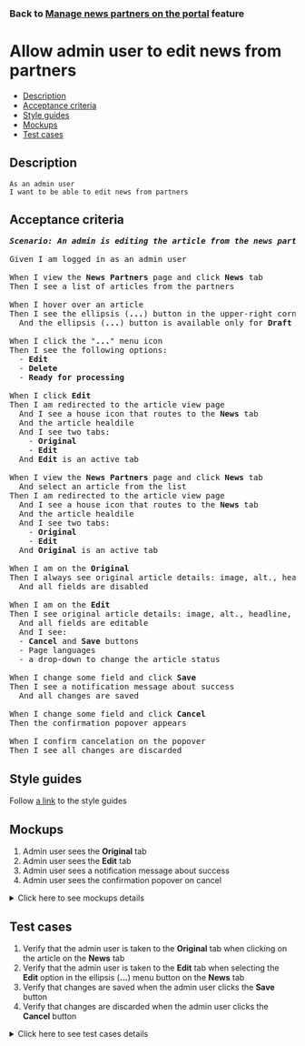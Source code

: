 ### Back to [Manage news partners on the portal](../../README.md) feature

# Allow admin user to edit news from partners

- [Description](#description)
- [Acceptance criteria](#acceptance-criteria)
- [Style guides](#style-guides)
- [Mockups](#mockups)
- [Test cases](#test-cases)

## Description

    As an admin user
    I want to be able to edit news from partners

## Acceptance criteria

<pre>
<b><i>Scenario: An admin is editing the article from the news partners</i></b>

Given I am logged in as an admin user

When I view the <b>News Partners</b> page and click <b>News</b> tab
Then I see a list of articles from the partners

When I hover over an article
Then I see the ellipsis (<b>...</b>) button in the upper-right corner
  And the ellipsis (<b>...</b>) button is available only for <b>Draft</b> articles

When I click the "<b>...</b>" menu icon
Then I see the following options:
  - <b>Edit</b>
  - <b>Delete</b>
  - <b>Ready for processing</b>

When I click <b>Edit</b>
Then I am redirected to the article view page
  And I see a house icon that routes to the <b>News</b> tab
  And the article healdile
  And I see two tabs:
    - <b>Original</b>
    - <b>Edit</b>
  And <b>Edit</b> is an active tab

When I view the <b>News Partners</b> page and click <b>News</b> tab
  And select an article from the list
Then I am redirected to the article view page
  And I see a house icon that routes to the <b>News</b> tab
  And the article healdile
  And I see two tabs:
    - <b>Original</b>
    - <b>Edit</b>
  And <b>Original</b> is an active tab

When I am on the <b>Original</b>
Then I always see original article details: image, alt., headline, content
  And all fields are disabled

When I am on the <b>Edit</b>
Then I see original article details: image, alt., headline, content
  And all fields are editable
  And I see:
  - <b>Cancel</b> and <b>Save</b> buttons
  - Page languages
  - a drop-down to change the article status

When I change some field and click <b>Save</b>
Then I see a notification message about success
  And all changes are saved

When I change some field and click <b>Cancel</b>
Then the confirmation popover appears

When I confirm cancelation on the popover
Then I see all changes are discarded
</pre>

## Style guides

Follow [a link](https://www.figma.com/proto/0zkkf5WC77OSpvyD6YXpFE/Style-guides?page-id=0%3A1&node-id=19%3A5368&viewport=266%2C48%2C0.54&scaling=min-zoom&starting-point-node-id=19%3A5368) to the style guides

## Mockups

1. Admin user sees the <b>Original</b> tab
2. Admin user sees the <b>Edit</b> tab
3. Admin user sees a notification message about success
4. Admin user sees the confirmation popover on cancel

<details>
  <summary>Click here to see mockups details</summary>

**1. Admin user sees the Original tab:**

![Admin user sees the Original tab](/sports_hub_portal/web_application_features/manage_news_partners/images/partner_news_original_tab.png)

**2. Admin user sees the Edit tab:**

![Admin user sees the Edit tab](/sports_hub_portal/web_application_features/manage_news_partners/images/partner_news_edit_tab.png)

**3. Admin user sees a notification message about success:**

![Admin user sees a notification message about success](/sports_hub_portal/web_application_features/manage_news_partners/images/partner_news_edit_tab_success_save.png)

**4. Admin user sees the confirmation popover on cancel:**

![Admin user sees the confirmation popover on cancel](/sports_hub_portal/web_application_features/manage_news_partners/images/partner_news_edit_tab_cancel_confirmation.png)
</details>

## Test cases

1. Verify that the admin user is taken to the <b>Original</b> tab when clicking on the article on the <b>News</b> tab
2. Verify that the admin user is taken to the <b>Edit</b> tab when selecting the <b>Edit</b> option in the ellipsis (<b>...</b>) menu button on the <b>News</b> tab
3. Verify that changes are saved when the admin user clicks the <b>Save</b> button
4. Verify that changes are discarded when the admin user clicks the <b>Cancel</b> button

<details>
  <summary>Click here to see test cases details</summary>

### **#1. Verify that the admin user is taken to the Original tab when clicking on the article on the News tab**

|Preconditions|Steps|Expected result
--------------|-----|----------
|- Logged in with admin account</br>- There is some partner added|1) Go to the <b>News Partners</b> list page</br>2) Click <b>News</b> tab</br>3) Have some draft articles</br>4) Select article|4) The user is redirected to the <b>Original</b> tab of the selected article|

### **#2. Verify that the admin user is taken to the Edit tab when selecting the Edit option in the ellipsis (...) menu button on the News tab**

|Preconditions|Steps|Expected result
--------------|-----|----------
|- Logged in with admin account</br>- There is some partner added|1) Go to the <b>News Partners</b> list page</br>2) Click <b>News</b> tab</br>3) Have some draft articles</br>4) Hover over the draft article</br>5) Click the ellipsis (<b>...</b>) menu button and select <b>Edit</b> option|4) The user is redirected to the <b>Edit</b> tab of the selected article|

### **#3. Verify that changes are saved when the admin user clicks the Save button**

|Preconditions|Steps|Expected result
--------------|-----|----------
|- Logged in with admin account</br>- There is some partner added|1) Go to the <b>News Partners</b> list page</br>2) Click <b>News</b> tab</br>3) Have some draft articles</br>4) Go to the <b>Edit</b> page of the selected article</br>4) Change any field</br>5) Click the <b>Save</b> button|5) The changes are saved and user sees a notification message about success|

### **#4. Verify that changes are discarded when the admin user clicks the Cancel button**

|Preconditions|Steps|Expected result
--------------|-----|----------
|- Logged in with admin account</br>- There is some partner added|1) Go to the <b>News Partners</b> list page</br>2) Click <b>News</b> tab</br>3) Have some draft articles</br>4) Go to the <b>Edit</b> page of the selected article</br>4) Change any field</br>5) Click the <b>Cancel</b> button</br>6) Confirn cancelation|5) The confirmation popover appears</br>6) The changes are discarded|
</details>
